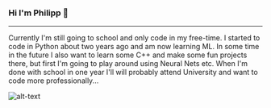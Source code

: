 ### Hi I'm Philipp 👋
---
Currently I'm still going to school and only code in my free-time. I started to code in Python about two years ago and am now learning ML.
In some time in the future I also want to learn some C++ and make some fun projects there, but first I'm going to play around using Neural Nets etc.
When I'm done with school in one year I'll will probably attend University and want to code more professionally...

![alt-text](https://media.giphy.com/media/w0QgrGGqmpk70hT8zi/giphy.gif)
